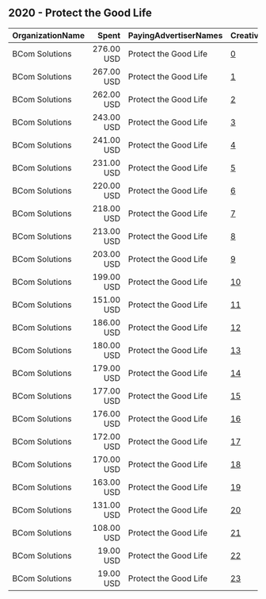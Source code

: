 ## 2020 - Protect the Good Life 
|OrganizationName|Spent|PayingAdvertiserNames|CreativeUrls|Impressions|Genders|AgeBrackets|CountryCodes|BillingAddresses|CandidateBallotInformation|
|:---|---:|:---|:---|---:|:---|:---|:---|:---|:---|
|BCom Solutions|276.00 USD|Protect the Good Life|[0](https://www.snap.com/political-ads/asset/e50245effde1af46c4b4651520baed0cdffe687f52c5ffac8dceba2aa7a5d155?mediaType=jpg)|85,039||18+|united states|"919 Central Ave,Auburn,68305,US"|Day and Royers|
|BCom Solutions|267.00 USD|Protect the Good Life|[1](https://www.snap.com/political-ads/asset/3fff01ea93afe1fe939e4c50d936cda4c6901a32d51ca40c44d231651a2aa1d8?mediaType=jpg)|82,985||18+|united states|"919 Central Ave,Auburn,68305,US"|Day and Royers|
|BCom Solutions|262.00 USD|Protect the Good Life|[2](https://www.snap.com/political-ads/asset/896907c7906e955384a6e0be247befc952cc204c96388f6c033a4599342e0046?mediaType=jpg)|81,177||18+|united states|"919 Central Ave,Auburn,68305,US"|Day and Royers|
|BCom Solutions|243.00 USD|Protect the Good Life|[3](https://www.snap.com/political-ads/asset/593d306856947218ca13744858e5861c7fcc9862b9d632261acbba6b63afe845?mediaType=jpg)|75,817||18+|united states|"919 Central Ave,Auburn,68305,US"|Day and Royers|
|BCom Solutions|241.00 USD|Protect the Good Life|[4](https://www.snap.com/political-ads/asset/2066c99f220cfb7cb198ff3ef56266d5c05e70c9125a6ea19af20927379eb46f?mediaType=jpg)|75,112||18+|united states|"919 Central Ave,Auburn,68305,US"|Day and Royers|
|BCom Solutions|231.00 USD|Protect the Good Life|[5](https://www.snap.com/political-ads/asset/5497d97bcc55ba8d885a8b584882c040b2fe71f208f6503444172eb3003f2a52?mediaType=jpg)|71,900||18+|united states|"919 Central Ave,Auburn,68305,US"|Day and Royers|
|BCom Solutions|220.00 USD|Protect the Good Life|[6](https://www.snap.com/political-ads/asset/d224d4b35a28235820af37586c793e9897009cc1090c9249448d90039852a662?mediaType=jpg)|68,912||18+|united states|"919 Central Ave,Auburn,68305,US"|Day and Royers|
|BCom Solutions|218.00 USD|Protect the Good Life|[7](https://www.snap.com/political-ads/asset/12df8ce27b82ca183d040bb5447cedda77306e82748a91aad5c57b278c41d9fb?mediaType=jpg)|68,024||18+|united states|"919 Central Ave,Auburn,68305,US"|Day and Royers|
|BCom Solutions|213.00 USD|Protect the Good Life|[8](https://www.snap.com/political-ads/asset/e3697a6186a2f1dac1bb48a34befaf4b1c6e421e81cbfaf1619d12c2098289f5?mediaType=jpg)|66,455||18+|united states|"919 Central Ave,Auburn,68305,US"|Day and Royers|
|BCom Solutions|203.00 USD|Protect the Good Life|[9](https://www.snap.com/political-ads/asset/f9055f2bdb2461037bb23b472ee6c001668086707954df9bc8f281b15ce3f287?mediaType=jpg)|63,721||18+|united states|"919 Central Ave,Auburn,68305,US"|Day and Royers|
|BCom Solutions|199.00 USD|Protect the Good Life|[10](https://www.snap.com/political-ads/asset/ccc024293a96b899278fd43bfd1328c3a131edddfc7c0fb3b63347116af51a06?mediaType=jpg)|49,268||18+|united states|"919 Central Ave,Auburn,68305,US"|Day and Royers|
|BCom Solutions|151.00 USD|Protect the Good Life|[11](https://www.snap.com/political-ads/asset/0b98dc88ed294949f4d1a7b298329997736e70b0407155ff30bb4b474b93eea5?mediaType=jpg)|48,902||18+|united states|"919 Central Ave,Auburn,68305,US"|Day and Royers|
|BCom Solutions|186.00 USD|Protect the Good Life|[12](https://www.snap.com/political-ads/asset/f9ff75860a85271bb3410e28ed1478fcfb5e121a1a04e8227c27743ba7d32d02?mediaType=jpg)|45,998||18+|united states|"919 Central Ave,Auburn,68305,US"|Day and Royers|
|BCom Solutions|180.00 USD|Protect the Good Life|[13](https://www.snap.com/political-ads/asset/916fcb8e96d92ac3452c5309eef5a3e75bf784177d26440cad2fb12366a11cb8?mediaType=jpg)|44,622||18+|united states|"919 Central Ave,Auburn,68305,US"|Day and Royers|
|BCom Solutions|179.00 USD|Protect the Good Life|[14](https://www.snap.com/political-ads/asset/0a50bc69d5fccda35f94439d41ebb83a00c09e4d5d413470ccec0c89b79cf361?mediaType=jpg)|44,214||18+|united states|"919 Central Ave,Auburn,68305,US"|Day and Royers|
|BCom Solutions|177.00 USD|Protect the Good Life|[15](https://www.snap.com/political-ads/asset/996639ba242d5f74edaa4edbc43e8f21d02ac12f7cb6f336b7286ef275aa0e19?mediaType=jpg)|43,767||18+|united states|"919 Central Ave,Auburn,68305,US"|Day and Royers|
|BCom Solutions|176.00 USD|Protect the Good Life|[16](https://www.snap.com/political-ads/asset/d9f94e9b5095ee51a3537fa2af0ef42815f5eb70260681b88fb2d41143ce444e?mediaType=jpg)|43,533||18+|united states|"919 Central Ave,Auburn,68305,US"|Day and Royers|
|BCom Solutions|172.00 USD|Protect the Good Life|[17](https://www.snap.com/political-ads/asset/74fa7bbb35757358a5b012d86c229a96c29b9f72d9c6ead48b24751bb9625922?mediaType=jpg)|42,487||18+|united states|"919 Central Ave,Auburn,68305,US"|Day and Royers|
|BCom Solutions|170.00 USD|Protect the Good Life|[18](https://www.snap.com/political-ads/asset/401910aa9af3ee4a5dd00bc6b6639b50769d5b5007c4a6a188755e91db77413b?mediaType=jpg)|42,195||18+|united states|"919 Central Ave,Auburn,68305,US"|Day and Royers|
|BCom Solutions|163.00 USD|Protect the Good Life|[19](https://www.snap.com/political-ads/asset/f65e88aa1fa4ea11c134844c3281b5dcb6673f7898b6a5759ce4bbe19b4f5529?mediaType=jpg)|40,295||18+|united states|"919 Central Ave,Auburn,68305,US"|Day and Royers|
|BCom Solutions|131.00 USD|Protect the Good Life|[20](https://www.snap.com/political-ads/asset/77ce873e8233f9018ecc034af96e171e7f56abf545445e17f95d01a91323b876?mediaType=jpg)|32,378||18+|united states|"919 Central Ave,Auburn,68305,US"|Day and Royers|
|BCom Solutions|108.00 USD|Protect the Good Life|[21](https://www.snap.com/political-ads/asset/a2813ec46cdbd436fcdd9be2e76c9c0d6e487967c3922017bda8e764a9c33cc4?mediaType=jpg)|26,758||18+|united states|"919 Central Ave,Auburn,68305,US"|Day and Royers|
|BCom Solutions|19.00 USD|Protect the Good Life|[22](https://www.snap.com/political-ads/asset/4fa15e7559aa63e3c864441c2282a16d68c77c2f9e537bc23cd2e2e2f26b0c5c?mediaType=jpg)|4,979||18+|united states|"919 Central Ave,Auburn,68305,US"|Day and Royers|
|BCom Solutions|19.00 USD|Protect the Good Life|[23](https://www.snap.com/political-ads/asset/bbc9df7147185cdbd4d5e761aa4e0935a0025cf9814fa94b76bfb7eefc0778c2?mediaType=jpg)|4,754||18+|united states|"919 Central Ave,Auburn,68305,US"|Day and Royers|
